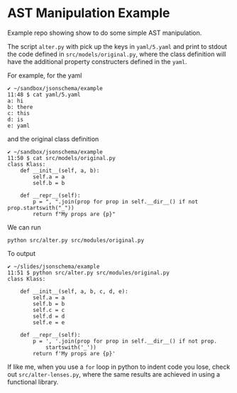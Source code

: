 # AST Manipulation Example

Example repo showing show to do some simple AST manipulation.

The script `alter.py` with pick up the keys in `yaml/5.yaml` and print to stdout the code defined in `src/models/original.py`, where the class definition will have the additional property constructers defined in the `yaml`.

For example, for the yaml

```
✔ ~/sandbox/jsonschema/example
11:48 $ cat yaml/5.yaml
a: hi
b: there
c: this
d: is
e: yaml
```

and the original class definition

```
✔ ~/sandbox/jsonschema/example
11:50 $ cat src/models/original.py
class Klass:
    def __init__(self, a, b):
        self.a = a
        self.b = b

    def __repr__(self):
        p = ", ".join(prop for prop in self.__dir__() if not prop.startswith("_"))
        return f"My props are {p}"
```

We can run

```
python src/alter.py src/modules/original.py
```

To output

```
✔ ~/slides/jsonschema/example
11:51 $ python src/alter.py src/modules/original.py
class Klass:

    def __init__(self, a, b, c, d, e):
        self.a = a
        self.b = b
        self.c = c
        self.d = d
        self.e = e

    def __repr__(self):
        p = ', '.join(prop for prop in self.__dir__() if not prop.
            startswith('_'))
        return f'My props are {p}'
```

If like me, when you use a `for` loop in python to indent code you lose, check out `src/alter-lenses.py`, where the same results are achieved in using a functional library.